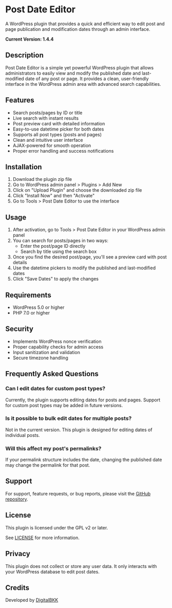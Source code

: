 # Post Date Editor

A WordPress plugin that provides a quick and efficient way to edit post and page publication and modification dates through an admin interface.

**Current Version: 1.4.4**

## Description

Post Date Editor is a simple yet powerful WordPress plugin that allows administrators to easily view and modify the published date and last-modified date of any post or page. It provides a clean, user-friendly interface in the WordPress admin area with advanced search capabilities.

## Features

- Search posts/pages by ID or title
- Live search with instant results
- Post preview card with detailed information
- Easy-to-use datetime picker for both dates
- Supports all post types (posts and pages)
- Clean and intuitive user interface
- AJAX-powered for smooth operation
- Proper error handling and success notifications

## Installation

1. Download the plugin zip file
2. Go to WordPress admin panel > Plugins > Add New
3. Click on "Upload Plugin" and choose the downloaded zip file
4. Click "Install Now" and then "Activate"
5. Go to Tools > Post Date Editor to use the interface

## Usage

1. After activation, go to Tools > Post Date Editor in your WordPress admin panel
2. You can search for posts/pages in two ways:
   - Enter the post/page ID directly
   - Search by title using the search box
3. Once you find the desired post/page, you'll see a preview card with post details
4. Use the datetime pickers to modify the published and last-modified dates
5. Click "Save Dates" to apply the changes

## Requirements

- WordPress 5.0 or higher
- PHP 7.0 or higher

## Security

- Implements WordPress nonce verification
- Proper capability checks for admin access
- Input sanitization and validation
- Secure timezone handling

## Frequently Asked Questions

### Can I edit dates for custom post types?
Currently, the plugin supports editing dates for posts and pages. Support for custom post types may be added in future versions.

### Is it possible to bulk edit dates for multiple posts?
Not in the current version. This plugin is designed for editing dates of individual posts.

### Will this affect my post's permalinks?
If your permalink structure includes the date, changing the published date may change the permalink for that post.

## Support

For support, feature requests, or bug reports, please visit the [GitHub repository](https://github.com/DigitalBKK/post-date-editor).

## License

This plugin is licensed under the GPL v2 or later.

See [LICENSE](http://www.gnu.org/licenses/gpl-2.0.txt) for more information.

## Privacy

This plugin does not collect or store any user data. It only interacts with your WordPress database to edit post dates.

## Credits

Developed by [DigitalBKK](https://digitalbkk.com) 
